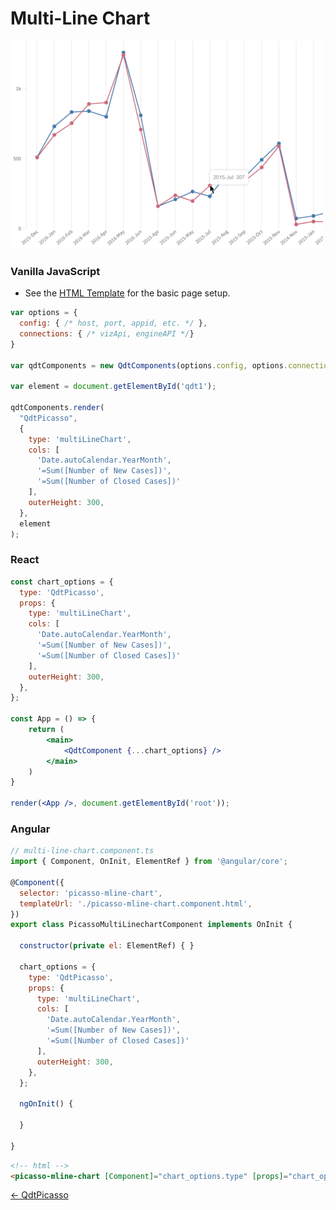# Multi-Line Chart

![Multi-Line Chart](../assets/picassoMultiLinechart.png)

### Vanilla JavaScript

- See the [HTML Template](https://github.com/qlik-demo-team/qdt-components/blob/master/docs/usage/Html.md) for the
basic page setup. 

```js
var options = {
  config: { /* host, port, appid, etc. */ },
  connections: { /* vizApi, engineAPI */}
}

var qdtComponents = new QdtComponents(options.config, options.connections);

var element = document.getElementById('qdt1');

qdtComponents.render(
  "QdtPicasso", 
  {
    type: 'multiLineChart',
    cols: [
      'Date.autoCalendar.YearMonth',
      '=Sum([Number of New Cases])',
      '=Sum([Number of Closed Cases])'
    ],
    outerHeight: 300,
  }, 
  element
);
```

### React

```jsx
const chart_options = {
  type: 'QdtPicasso',
  props: {
    type: 'multiLineChart',
    cols: [
      'Date.autoCalendar.YearMonth',
      '=Sum([Number of New Cases])',
      '=Sum([Number of Closed Cases])'
    ],
    outerHeight: 300,
  },
};

const App = () => {
    return (
        <main>
            <QdtComponent {...chart_options} />
        </main>
    )
}

render(<App />, document.getElementById('root'));
```

### Angular

```js
// multi-line-chart.component.ts
import { Component, OnInit, ElementRef } from '@angular/core';

@Component({
  selector: 'picasso-mline-chart',
  templateUrl: './picasso-mline-chart.component.html',
})
export class PicassoMultiLinechartComponent implements OnInit {

  constructor(private el: ElementRef) { }

  chart_options = {
    type: 'QdtPicasso',
    props: {
      type: 'multiLineChart',
      cols: [
        'Date.autoCalendar.YearMonth',
        '=Sum([Number of New Cases])',
        '=Sum([Number of Closed Cases])'
      ],
      outerHeight: 300,
    },
  };

  ngOnInit() {

  }

}
```

```html
<!-- html -->
<picasso-mline-chart [Component]="chart_options.type" [props]="chart_options.props"></picasso-mline-chart>
```


[← QdtPicasso](../)